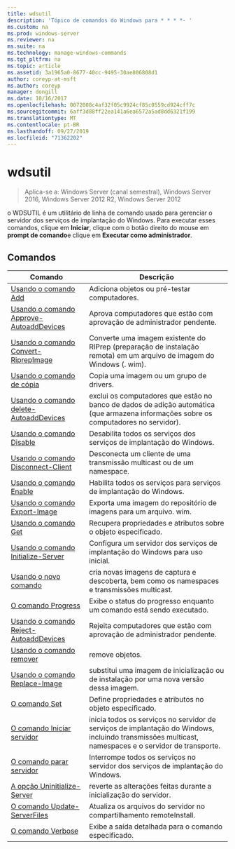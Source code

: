 ```yaml
---
title: wdsutil
description: 'Tópico de comandos do Windows para * * * *- '
ms.custom: na
ms.prod: windows-server
ms.reviewer: na
ms.suite: na
ms.technology: manage-windows-commands
ms.tgt_pltfrm: na
ms.topic: article
ms.assetid: 3a1965a0-8677-40cc-9495-30ae806808d1
author: coreyp-at-msft
ms.author: coreyp
manager: dongill
ms.date: 10/16/2017
ms.openlocfilehash: 0072008c4af32f05c9924cf85c0559cd924cff7c
ms.sourcegitcommit: 6aff3d88ff22ea141a6ea6572a5ad8dd6321f199
ms.translationtype: MT
ms.contentlocale: pt-BR
ms.lasthandoff: 09/27/2019
ms.locfileid: "71362202"
---
```

# <a name="wdsutil"></a>wdsutil

>Aplica-se a: Windows Server (canal semestral), Windows Server 2016, Windows Server 2012 R2, Windows Server 2012

o WDSUTIL é um utilitário de linha de comando usado para gerenciar o servidor dos serviços de implantação do Windows. Para executar esses comandos, clique em **Iniciar**, clique com o botão direito do mouse em **prompt de comando**e clique em **Executar como administrador**.  
## <a name="commands"></a>Comandos  
|Comando|Descrição|  
|------|--------|  
|[Usando o comando Add](using-the-add-command.md)|Adiciona objetos ou pré-testar computadores.|  
|[Usando o comando Approve-AutoaddDevices](using-the-approve-autoadddevices-command.md)|Aprova computadores que estão com aprovação de administrador pendente.|  
|[Usando o comando Convert-RiprepImage](using-the-convert-riprepimage-command.md)|Converte uma imagem existente do RIPrep (preparação de instalação remota) em um arquivo de imagem do Windows (. wim).|  
|[Usando o comando de cópia](using-the-copy-command.md)|Copia uma imagem ou um grupo de drivers.|  
|[Usando o comando delete-AutoaddDevices](using-the-delete-autoadddevices-command.md)|exclui os computadores que estão no banco de dados de adição automática (que armazena informações sobre os computadores no servidor).|  
|[Usando o comando Disable](using-the-disable-command.md)|Desabilita todos os serviços dos serviços de implantação do Windows.|  
|[Usando o comando Disconnect-Client](using-the-disconnect-client-command.md)|Desconecta um cliente de uma transmissão multicast ou de um namespace.|  
|[Usando o comando Enable](using-the-enable-command.md)|Habilita todos os serviços para serviços de implantação do Windows.|  
|[Usando o comando Export-Image](using-the-export-image-command.md)|Exporta uma imagem do repositório de imagens para um arquivo. wim.|  
|[Usando o comando Get](using-the-get-command.md)|Recupera propriedades e atributos sobre o objeto especificado.|  
|[Usando o comando Initialize-Server](using-the-initialize-server-command.md)|Configura um servidor dos serviços de implantação do Windows para uso inicial.|  
|[Usando o novo comando](using-the-new-command.md)|cria novas imagens de captura e descoberta, bem como os namespaces e transmissões multicast.|  
|[O comando Progress](the-progress-command.md)|Exibe o status do progresso enquanto um comando está sendo executado.|  
|[Usando o comando Reject-AutoaddDevices](using-the-reject-autoadddevices-command.md)|Rejeita computadores que estão com aprovação de administrador pendente.|  
|[Usando o comando remover](using-the-remove-command.md)|remove objetos.|  
|[Usando o comando Replace-Image](using-the-replace-image-command.md)|substitui uma imagem de inicialização ou de instalação por uma nova versão dessa imagem.|  
|[O comando Set](the-set-command.md)|Define propriedades e atributos no objeto especificado.|  
|[O comando Iniciar servidor](the-start-server-command.md)|inicia todos os serviços no servidor de serviços de implantação do Windows, incluindo transmissões multicast, namespaces e o servidor de transporte.|  
|[O comando parar servidor](the-stop-server-command.md)|Interrompe todos os serviços no servidor dos serviços de implantação do Windows.|  
|[A opção Uninitialize-Server](the-uninitialize-server-option.md)|reverte as alterações feitas durante a inicialização do servidor.|  
|[O comando Update-ServerFiles](the-update-serverfiles-command.md)|Atualiza os arquivos do servidor no compartilhamento remoteInstall.|  
|[O comando Verbose](the-verbose-command.md)|Exibe a saída detalhada para o comando especificado.|  
